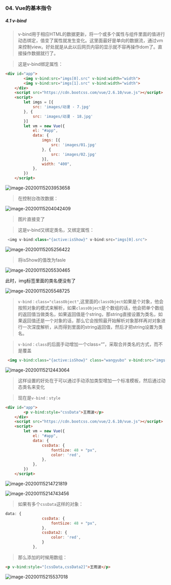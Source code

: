 ### 04. Vue的基本指令

##### 4.1 v-bind

> v-bind用于相应HTML的数据更新，将一个或多个属性与组件里面的值进行动态绑定，值变了属性就发生变化。这里面最好是单向的数据流，通过vm来控制view。好处就是从此以后网页内容的显示就不容再操作dom了。直接操作数据就行了。

> 这是v-bind绑定属性：

```HTML
<div id="app">
        <img v-bind:src="imgs[0].src" v-bind:width="width">
        <img v-bind:src="imgs[1].src" v-bind:width="width">
    </div>
    <script src="https://cdn.bootcss.com/vue/2.6.10/vue.js"></script>
    <script>
        let imgs = [{
            src: 'images/动漫 - 7.jpg'
        }, {
            src: 'images/动漫 - 18.jpg'
        }]
        let vm = new Vue({
            el: "#app",
            data: {
                imgs: [{
                    src: 'images/01.jpg'
                }, {
                    src: 'images/02.jpg'
                }],
                width: "400",
            },
        })
    </script>
```

![image-20200115203953658](C:\Users\王雨波\AppData\Roaming\Typora\typora-user-images\image-20200115203953658.png)

> 在控制台改改数据：

![image-20200115204042409](C:\Users\王雨波\AppData\Roaming\Typora\typora-user-images\image-20200115204042409.png)

> 图片直接变了

> 这是v-bind又绑定类名，又绑定属性：

```js
 <img v-bind:class="{active:isShow}" v-bind:src="imgs[0].src">
```

![image-20200115205256422](C:\Users\王雨波\AppData\Roaming\Typora\typora-user-images\image-20200115205256422.png)

> 将isShow的值改为fasle

![image-20200115205530465](C:\Users\王雨波\AppData\Roaming\Typora\typora-user-images\image-20200115205530465.png)

此时，img标签里面的类名便没有了

![image-20200115205548725](C:\Users\王雨波\AppData\Roaming\Typora\typora-user-images\image-20200115205548725.png)

> `v-bind：class="classObject"`,这里面的`classObject`如果是个对象，他会按照对象的模式来解析，如果`classObject`是个数组的话，他会把单个数组的返回值当做类名，如果返回值是个string，那string直接设置为类名，如果返回值还是一个对象的话，那么它会按照最开始解析对象那样再对对象进行一次深度解析，从而得到里面的string返回值，然后才把string设置为类名。

> `v-bind：class`的后面手动增加一个class=“”，采取合并类名的方式，而不是覆盖

```HTML
 <img v-bind:class="{active:isShow}" class="wangyubo" v-bind:src="imgs[0].src">
```

![image-20200115212443064](C:\Users\王雨波\AppData\Roaming\Typora\typora-user-images\image-20200115212443064.png)

> 这样设置的好处在于可以通过手动添加类型增加一个标准模板，然后通过动态类名来变化

> 现在是`v-bind：style`

```html
<div id="app">
        <p v-bind:style="cssData">王雨波</p>
    </div>
    <script src="https://cdn.bootcss.com/vue/2.6.10/vue.js"></script>
    <script>
        let vm = new Vue({
            el: "#app",
            data: {
                cssData: {
                    fontSize: 48 + "px",
                    color: 'red',
                },
            },
        })
    </script>
```

![image-20200115214721819](C:\Users\王雨波\AppData\Roaming\Typora\typora-user-images\image-20200115214721819.png)

![image-20200115214743456](C:\Users\王雨波\AppData\Roaming\Typora\typora-user-images\image-20200115214743456.png)

> 如果有多个`cssData`这样的对象：

```js
data: {
                cssData: {
                    fontSize: 48 + "px",
                },
                cssData2: {
                    color: 'red',
                }
            },
```

> 那么添加的时候用数组：

```html
<p v-bind:style="[cssData,cssData2]">王雨波</p>
```

![image-20200115215537018](C:\Users\王雨波\AppData\Roaming\Typora\typora-user-images\image-20200115215537018.png)

